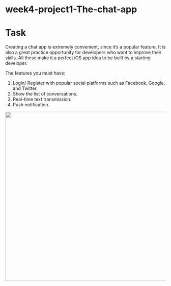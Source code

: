 # week4-project1-The-chat-app

# Task 
Creating a chat app is extremely convenient, since it’s a popular feature. It is also a great practice opportunity for developers who want to improve their skills. All these make it a perfect iOS app idea to be built by a starting developer.

The features you must have:

1. Login/ Register with popular social platforms such as Facebook, Google, and Twitter.
2. Show the list of conversations.
3. Real-time text transmission.
4. Push notification.

<img src="https://user-images.githubusercontent.com/44459664/137600692-8d81a031-9150-4af8-9044-08956950fe6a.png" width="550" height="530"/>  

